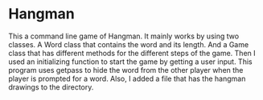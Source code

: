 # Hangman

This a command line game of Hangman.
It mainly works by using two classes. 
A Word class that contains the word and its length. 
And a Game class that has different methods for the different steps of the game.
Then I used an initializing function to start the game by getting a user input.
This program uses getpass to hide the word from the other player when the player is prompted for a word. 
Also, I added a file that has the hangman drawings to the directory.
